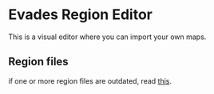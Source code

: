 # Evades Region Editor
This is a visual editor where you can import your own maps.


## Region files
if one or more region files are outdated, read [this](https://github.com/sonic3XE/evades-region-editor/issues/2).
